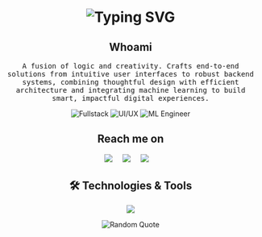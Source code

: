 <h1 align="center">
  <img src="https://readme-typing-svg.herokuapp.com?font=Ubuntu&weight=100&size=26&duration=4500&pause=800&color=F0EA43F0&center=true&vCenter=true&width=550&height=70&separator=%3C&lines=Hello+World;+%F0%9F%A7%91%F0%9F%8F%BC%E2%80%8D%F0%9F%92%BB%3CWelcome+to+my+GitHub+profile!+" alt="Typing SVG" />
</h1>

<h2 align="center">Whoami</h2>
<p align="center">
  <samp> A fusion of logic and creativity. Crafts end-to-end solutions from intuitive user interfaces to robust backend systems, combining thoughtful design with efficient architecture and integrating machine learning to build smart, impactful digital experiences. </samp>
</p>

<p align="center">
  <img src="https://img.shields.io/badge/-Fullstack%20Developer-61DAFB?style=for-the-badge" alt="Fullstack" />
  <img src="https://img.shields.io/badge/-UI%2FUX%20Designer-FF4088?style=for-the-badge" alt="UI/UX" />
  <img src="https://img.shields.io/badge/-ML%20Engineer-FFA116?style=for-the-badge" alt="ML Engineer" />
</p>


<h2 align="center">Reach me on</h2>
<p align="center">
  <a href="https://www.linkedin.com/in/christian-nathaniel-3071b0368/"><img src="https://skillicons.dev/icons?i=linkedin" /></a> &nbsp;&nbsp;&nbsp;
  <a href="https://www.instagram.com/cnpngin._/"><img src="https://skillicons.dev/icons?i=instagram" /></a> &nbsp;&nbsp;&nbsp;
  <a href="mailto:email@example.com"><img src="https://skillicons.dev/icons?i=gmail" /></a> &nbsp;&nbsp;&nbsp;
</p>

<h2 align="center">🛠 Technologies & Tools</h2>
<p align="center">
  <img src="https://skillicons.dev/icons?i=html,css,js,php,react,nodejs,laravel,tailwind,bootstrap,vite,alpinejs,java,kotlin,gradle,androidstudio,mysql,postgres,sqlite,python,tensorflow,pytorch,vercel,nginx,pnpm,vscode,visualstudio,idea,androidstudio,git,github,md,figma,windows&perline=11" /><br>
</p>


<p align="center">
  <img src="https://quotes-github-readme.vercel.app/api?type=vertical?theme=dracula?border=true" alt="Random Quote" />
</p>




